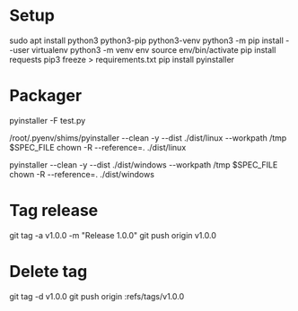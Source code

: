 # Setup
sudo apt install python3 python3-pip python3-venv
python3 -m pip install --user virtualenv
python3 -m venv env
source env/bin/activate
pip install requests
pip3 freeze > requirements.txt
pip install pyinstaller

# Packager
pyinstaller -F test.py

/root/.pyenv/shims/pyinstaller --clean -y --dist ./dist/linux --workpath /tmp $SPEC_FILE
chown -R --reference=. ./dist/linux

pyinstaller --clean -y --dist ./dist/windows --workpath /tmp $SPEC_FILE
chown -R --reference=. ./dist/windows

# Tag release
git tag -a v1.0.0 -m "Release 1.0.0"
git push origin v1.0.0

# Delete tag
git tag -d v1.0.0
git push origin :refs/tags/v1.0.0